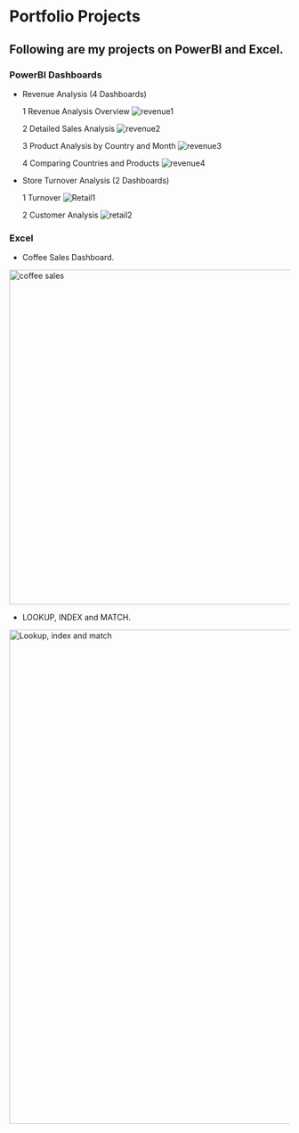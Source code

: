 # Portfolio Projects

## Following are my projects on PowerBI and Excel.

### PowerBI Dashboards

- Revenue Analysis (4 Dashboards)
  
  1 Revenue Analysis Overview
  ![revenue1](https://github.com/user-attachments/assets/105a9f3f-d6e7-425d-8ee2-5d31d208570e)

  2 Detailed Sales Analysis 
  ![revenue2](https://github.com/user-attachments/assets/3f2fd064-bb1b-49d6-aa04-48b4b89a3ae8)

  3 Product Analysis by Country and Month
  ![revenue3](https://github.com/user-attachments/assets/e7e761d4-cd73-436e-bae6-b3befee3f24c)

  4 Comparing Countries and Products
  ![revenue4](https://github.com/user-attachments/assets/e979442f-8597-4668-9649-0a650d634094)

- Store Turnover Analysis (2 Dashboards)
  
  1 Turnover
  ![Retail1](https://github.com/user-attachments/assets/89d38a8c-4a69-4758-a525-94183965ed7b)

  2 Customer Analysis
  ![retail2](https://github.com/user-attachments/assets/fe7d1f0c-c32f-48aa-8f4e-14f24675feed)

  
### Excel
- Coffee Sales Dashboard.
<img width="601" alt="coffee sales" src="https://github.com/user-attachments/assets/6b2a6118-2aaf-43be-a988-22a18b469a9c">


- LOOKUP, INDEX and MATCH.
<img width="887" alt="Lookup, index and match" src="https://github.com/user-attachments/assets/889e8935-9819-4340-ab37-2fee732fcc68">
